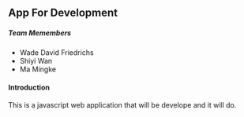 ## App For Development 

##### Team Memembers
* Wade David Friedrichs 
* Shiyi Wan
* Ma Mingke
#### Introduction 

This is a javascript web application that will be develope and it will do. 
